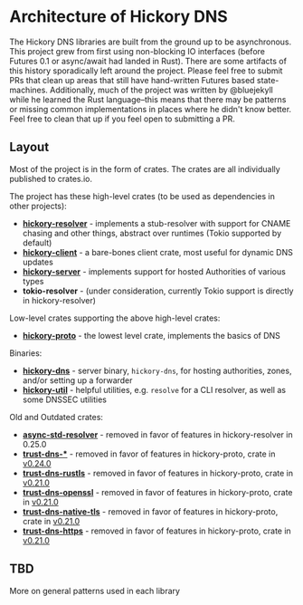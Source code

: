 # Architecture of Hickory DNS

The Hickory DNS libraries are built from the ground up to be asynchronous. This project grew from first using non-blocking IO interfaces (before Futures 0.1 or async/await had landed in Rust). There are some artifacts of this history sporadically left around the project. Please feel free to submit PRs that clean up areas that still have hand-written Futures based state-machines. Additionally, much of the project was written by @bluejekyll while he learned the Rust language–this means that there may be patterns or missing common implementations in places where he didn't know better. Feel free to clean that up if you feel open to submitting a PR.

## Layout

Most of the project is in the form of crates. The crates are all individually published to crates.io.

The project has these high-level crates (to be used as dependencies in other projects):

- **[hickory-resolver](crates/resolver)** - implements a stub-resolver with support for CNAME chasing and other things, abstract over runtimes (Tokio supported by default)
- **[hickory-client](crates/client)** - a bare-bones client crate, most useful for dynamic DNS updates
- **[hickory-server](crates/server)** - implements support for hosted Authorities of various types
- **tokio-resolver** - (under consideration, currently Tokio support is directly in hickory-resolver)

Low-level crates supporting the above high-level crates:

- **[hickory-proto](crates/proto)** - the lowest level crate, implements the basics of DNS

Binaries:

- **[hickory-dns](bin/)** - server binary, `hickory-dns`, for hosting authorities, zones, and/or setting up a forwarder
- **[hickory-util](util/)** - helpful utilities, e.g. `resolve` for a CLI resolver, as well as some DNSSEC utilities

Old and Outdated crates:

- **[async-std-resolver](crates/async-std-resolver)** - removed in favor of features in hickory-resolver in 0.25.0
- **[trust-dns-*](https://github.com/bluejekyll/trust-dns/tree/v0.23.1/)** - removed in favor of features in hickory-proto, crate in [v0.24.0](https://github.com/hickory-dns/hickory-dns/tree/v0.24.0)
- **[trust-dns-rustls](https://github.com/bluejekyll/trust-dns/tree/v0.21.0/crates/rustls)** - removed in favor of features in hickory-proto, crate in [v0.21.0](https://github.com/hickory-dns/hickory-dns/tree/v0.21.0)
- **[trust-dns-openssl](https://github.com/bluejekyll/trust-dns/tree/v0.21.0/crates/openssl)** - removed in favor of features in hickory-proto, crate in [v0.21.0](https://github.com/hickory-dns/trust-dns/tree/v0.21.0)
- **[trust-dns-native-tls](https://github.com/bluejekyll/trust-dns/tree/v0.21.0/crates/native-tls)** - removed in favor of features in hickory-proto, crate in [v0.21.0](https://github.com/hickory-dns/trust-dns/tree/v0.21.0)
- **[trust-dns-https](https://github.com/bluejekyll/trust-dns/tree/v0.21.0/crates/https)** - removed in favor of features in hickory-proto, crate in [v0.21.0](https://github.com/hickory-dns/trust-dns/tree/v0.21.0)

## TBD

More on general patterns used in each library
